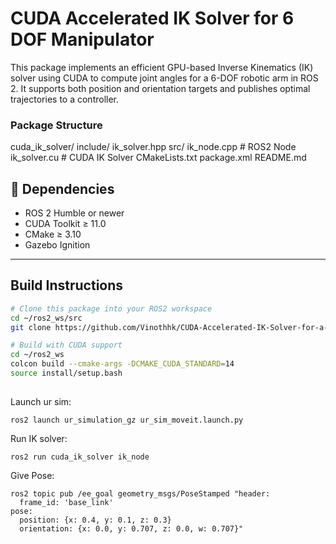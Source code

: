 # CUDA Accelerated IK Solver for 6 DOF Manipulator

This package implements an efficient GPU-based Inverse Kinematics (IK) solver using CUDA to compute joint angles for a 6-DOF robotic arm in ROS 2. It supports both position and orientation targets and publishes optimal trajectories to a controller.

### Package Structure
cuda_ik_solver/
    include/
        ik_solver.hpp
    src/
        ik_node.cpp     # ROS2 Node
        ik_solver.cu    # CUDA IK Solver
    CMakeLists.txt
    package.xml
    README.md

## 🔧 Dependencies

- ROS 2 Humble or newer
- CUDA Toolkit ≥ 11.0
- CMake ≥ 3.10
- Gazebo Ignition

---

## Build Instructions

```bash
# Clone this package into your ROS2 workspace
cd ~/ros2_ws/src
git clone https://github.com/Vinothhk/CUDA-Accelerated-IK-Solver-for-a-6-DOF-Manipulator.git cuda_ik_solver

# Build with CUDA support
cd ~/ros2_ws
colcon build --cmake-args -DCMAKE_CUDA_STANDARD=14
source install/setup.bash
```

## 
Launch ur sim:
```
ros2 launch ur_simulation_gz ur_sim_moveit.launch.py 
```

Run IK solver:
```
ros2 run cuda_ik_solver ik_node 
```
Give Pose:
```
ros2 topic pub /ee_goal geometry_msgs/PoseStamped "header:
  frame_id: 'base_link'
pose:
  position: {x: 0.4, y: 0.1, z: 0.3}
  orientation: {x: 0.0, y: 0.707, z: 0.0, w: 0.707}"
```